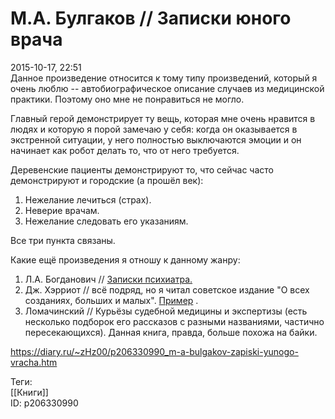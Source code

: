 М.А. Булгаков // Записки юного врача
=====================================

   
 2015-10-17, 22:51   
  Данное произведение относится к тому типу произведений, который я очень люблю -- автобиографическое описание случаев из медицинской практики. Поэтому оно мне не понравиться не могло.   
   
 Главный герой демонстрирует ту вещь, которая мне очень нравится в людях и которую я порой замечаю у себя: когда он оказывается в экстренной ситуации, у него полностью выключаются эмоции и он начинает как робот делать то, что от него требуется.   
   
 Деревенские пациенты демонстрируют то, что сейчас часто демонстрируют и городские (а прошёл век):   
 1. Нежелание лечиться (страх).   
 2. Неверие врачам.   
 3. Нежелание следовать его указаниям.   
   
 Все три пункта связаны.   
   
 Какие ещё произведения я отношу к данному жанру:   
 1. Л.А. Богданович //  [Записки психиатра.](Л.А.%20Богданович%20%20Записки%20психиатра)    
 2. Дж. Хэрриот // всё подряд, но я читал советское издание "О всех созданиях, больших и малых".  [Пример](http://zhz01.diary.ru/p175867126.htm)  .   
 3. Ломачинский // Курьёзы судебной медицины и экспертизы (есть несколько подборок его рассказов с разными названиями, частично пересекающихся). Данная книга, правда, больше похожа на байки.   
    
 <https://diary.ru/~zHz00/p206330990_m-a-bulgakov-zapiski-yunogo-vracha.htm>   
   
 Теги:   
 [[Книги]]   
 ID: p206330990